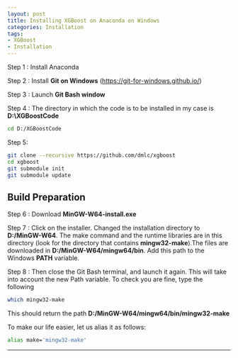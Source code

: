 ```yaml
---
layout: post
title: Installing XGBoost on Anaconda on Windows
categories: Installation
tags:
- XGBoost
- Installation
---
```


Step 1 : Install Anaconda     

Step 2 : Install **Git on Windows** (https://git-for-windows.github.io/)      

Step 3 : Launch **Git Bash window**

Step 4 : The directory in which the  code is to be installed in my case is **D:\XGBoostCode**     

```bash
cd D:/XGBoostCode
```
Step 5:

```bash
git clone --recursive https://github.com/dmlc/xgboost
cd xgboost
git submodule init
git submodule update

```
**Build Preparation**
--------------------------------------------------------------------------------------------------------------------------
Step 6 : Download **MinGW-W64-install.exe**

Step 7 : Click on the installer. Changed the installation directory to **D:/MinGW-W64**.  The make command and the runtime libraries are in this directory (look for the directory that contains **mingw32-make**).The files are downloaded in **D:/MinGW-W64/mingw64/bin**. Add this path to the Windows **PATH** variable.   

Step 8 : Then close the Git Bash terminal, and launch it again.  This will take into account the new Path variable.  To check you are fine, type the following     

```bash
which mingw32-make
```
This should return the path **D:/MinGW-W64/mingw64/bin/mingw32-make**

To make our life easier, let us alias it as follows:
```bash
alias make='mingw32-make'
```
--------------------------------------------------------------------------------------------------------------------------
